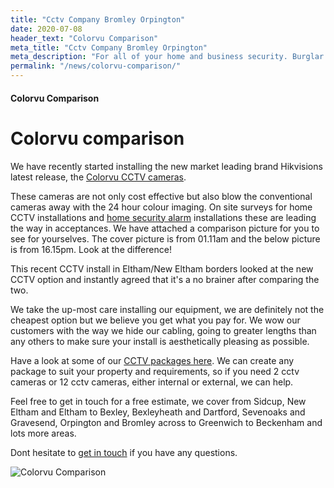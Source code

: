 ```yaml
---
title: "Cctv Company Bromley Orpington"
date: 2020-07-08
header_text: "Colorvu Comparison"
meta_title: "Cctv Company Bromley Orpington"
meta_description: "For all of your home and business security. Burglar Alarm Servicing, Burglar Alarm Installation, Alarm Battery and CCTV. Call 020 8302 4065 or email us."
permalink: "/news/colorvu-comparison/"
---
```


#### Colorvu Comparison

# Colorvu comparison

We have recently started installing the new market leading brand Hikvisions latest release, the [Colorvu CCTV cameras](/products/cctv-package-2-1199-24hr-colour-cctv/).

These cameras are not only cost effective but also blow the conventional cameras away with the 24 hour colour imaging. On site surveys for home CCTV installations and [home security alarm](/categories/burglar-alarms/) installations these are leading the way in acceptances. We have attached a comparison picture for you to see for yourselves. The cover picture is from 01.11am and the below picture is from 16.15pm. Look at the difference!

This recent CCTV install in Eltham/New Eltham borders looked at the new CCTV option and instantly agreed that it\'s a no brainer after comparing the two.

We take the up-most care installing our equipment, we are definitely not the cheapest option but we believe you get what you pay for. We wow our customers with the way we hide our cabling, going to greater lengths than any others to make sure your install is aesthetically pleasing as possible.

Have a look at some of our [CCTV packages here](/categories/cctv/). We can create any package to suit your property and requirements, so if you need 2 cctv cameras or 12 cctv cameras, either internal or external, we can help.

Feel free to get in touch for a free estimate, we cover from Sidcup, New Eltham and Eltham to Bexley, Bexleyheath and Dartford, Sevenoaks and Gravesend, Orpington and Bromley across to Greenwich to Beckenham and lots more areas.

Dont hesitate to [get in touch](/contact/) if you have any questions.

![Colorvu Comparison](https://res.cloudinary.com/kbs/image/upload/elh2qpjgzyjzltl8bghh.jpg)